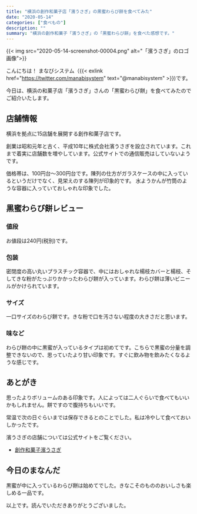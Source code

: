 ```yaml
---
title: "横浜の創作和菓子店「濱うさぎ」の黒蜜わらび餅を食べてみた"
date: "2020-05-14"
categories: ["食べもの"]
description: ""
summary: "横浜の創作和菓子「濱うさぎ」の「黒蜜わらび餅」を食べた感想です。"
---
```


{{< img src="2020-05-14-screenshot-00004.png" alt="「濱うさぎ」のロゴ画像">}}

こんにちは！ まなびシステム（{{< exlink href="https://twitter.com/manabisystem" text="@manabisystem" >}})です。

今日は、横浜の和菓子店「濱うさぎ」さんの「黒蜜わらび餅」を食べてみたのでご紹介いたします。

## 店舗情報

横浜を拠点に15店舗を展開する創作和菓子店です。

創業は昭和元年と古く、平成10年に株式会社濱うさぎを設立されています。これまで着実に店舗数を増やしています。公式サイトでの通信販売はしていないようです。

価格帯は、100円台～300円台です。陳列の仕方がガラスケースの中に入っているというだけでなく、見栄えのする陳列が印象的です。
水ようかんが竹筒のような容器に入っていておしゃれな印象でした。

## 黒蜜わらび餅レビュー

### 値段

お値段は240円(税別)です。

### 包装

密閉度の高い丸いプラスチック容器で、中にはおしゃれな楊枝カバーと楊枝、そしてきな粉がたっぷりかかったわらび餅が入っています。わらび餅は薄いビニールがかけられています。

### サイズ

一口サイズのわらび餅です。きな粉で口を汚さない程度の大きさだと思います。

### 味など

わらび餅の中に黒蜜が入っているタイプは初めてです。こちらで黒蜜の分量を調整できないので、思っていたより甘い印象です。すぐに飲み物を飲みたくなるような感じです。

## あとがき

思ったよりボリュームのある印象です。人によっては二人ぐらいで食べてもいいかもしれません。餅ですので腹持ちもいいです。

常温で次の日ぐらいまでは保存できるとのことでした。私は冷やして食べておいしかったです。

濱うさぎの店舗については公式サイトをご覧ください。

- [創作和菓子濱うさぎ](https://www.hamausagi.com/)

## 今日のまなんだ

黒蜜が中に入っているわらび餅は始めてでした。きなこそのもののおいしさも楽しめる一品です。

以上です。読んでいただきありがとうございました。
